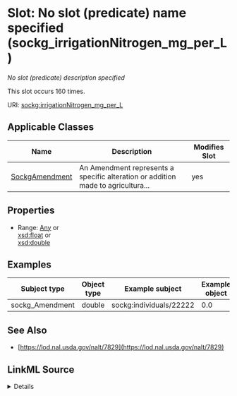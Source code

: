

# Slot: No slot (predicate) name specified (sockg_irrigationNitrogen_mg_per_L)


_No slot (predicate) description specified_






This slot occurs 160 times.


URI: [sockg:irrigationNitrogen_mg_per_L](https://idir.uta.edu/sockg-ontology/docs/irrigationNitrogen_mg_per_L)



<!-- no inheritance hierarchy -->





## Applicable Classes

| Name | Description | Modifies Slot |
| --- | --- | --- |
| [SockgAmendment](../classes/SockgAmendment.md) | An Amendment represents a specific alteration or addition made to agricultura... |  yes  |







## Properties

* Range: [Any](../classes/Any.md)&nbsp;or&nbsp;<br />[xsd:float](http://www.w3.org/2001/XMLSchema#float)&nbsp;or&nbsp;<br />[xsd:double](http://www.w3.org/2001/XMLSchema#double)






## Examples

| Subject type | Object type | Example subject | Example object | Occurrences |
| --- | --- | --- | --- | --- |
| sockg_Amendment | double | sockg:individuals/22222 | 0.0 | 160 |


## See Also

* [https://lod.nal.usda.gov/nalt/7829](https://lod.nal.usda.gov/nalt/7829)



## LinkML Source

<details>

```yaml
name: sockg_irrigationNitrogen_mg_per_L
annotations:
  count:
    tag: count
    value: 160
description: No slot (predicate) description specified
title: No slot (predicate) name specified
examples:
- object:
    example_object: '0.0'
    example_object_type: double
    example_predicate: sockg:irrigationNitrogen_mg_per_L
    example_subject: sockg:individuals/22222
    example_subject_type: sockg_Amendment
from_schema: soc-kg
see_also:
- https://lod.nal.usda.gov/nalt/7829
rank: 1000
domain: sockg_Amendment
slot_uri: sockg:irrigationNitrogen_mg_per_L
alias: sockg_irrigationNitrogen_mg_per_L
domain_of:
- sockg_Amendment
range: Any
any_of:
- range: float
- range: double

```
</details>